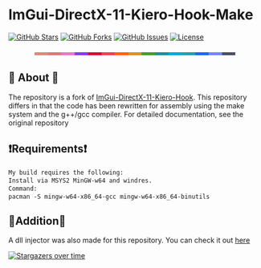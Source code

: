 # ImGui-DirectX-11-Kiero-Hook-Make

[![GitHub Stars](https://img.shields.io/github/stars/rediskazavr/ImGui-DirectX-11-Kiero-Hook-Make.svg?style=social&label=Star)](https://github.com/rediskazavr/ImGui-DirectX-11-Kiero-Hook-Make)
[![GitHub Forks](https://img.shields.io/github/forks/rediskazavr/ImGui-DirectX-11-Kiero-Hook-Make.svg?style=social&label=Fork)](https://github.com/rediskazavr/ImGui-DirectX-11-Kiero-Hook-Make)
[![GitHub Issues](https://img.shields.io/github/issues/rediskazavr/ImGui-DirectX-11-Kiero-Hook-Make.svg)](https://github.com/rediskazavr/ImGui-DirectX-11-Kiero-Hook-Make/issues)
[![License](https://img.shields.io/github/license/rediskazavr/ImGui-DirectX-11-Kiero-Hook-Make.svg)](https://github.com/rediskazavr/ImGui-DirectX-11-Kiero-Hook-Make/blob/master/LICENSE)

<p align="center">
  <img src="./docs/latte.png" width="400" />
</p>

## 📩 About 📩
The repository is a fork of [ImGui-DirectX-11-Kiero-Hook](https://github.com/rdbo/ImGui-DirectX-11-Kiero-Hook). This repository differs in that the code has been rewritten for assembly using the make system and the g++/gcc compiler. For detailed documentation, see the original repository

## ❗️Requirements❗️
```
My build requires the following:
Install via MSYS2 MinGW-w64 and windres.
Command:
pacman -S mingw-w64-x86_64-gcc mingw-w64-x86_64-binutils
```

## 💽Addition💽
A dll injector was also made for this repository. You can check it out [here](https://github.com/rediskazavr/ImGui-DirectX-11-Kiero-Hook-Make/blob/injector)

[![Stargazers over time](https://starchart.cc/rediskazavr/ImGui-DirectX-11-Kiero-Hook-Make.svg?variant=adaptive)](https://starchart.cc/rediskazavr/ImGui-DirectX-11-Kiero-Hook-Make)
